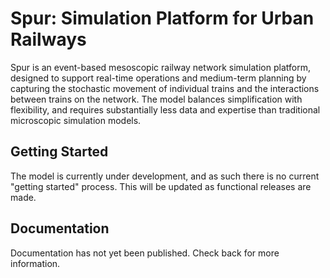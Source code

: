 # Spur: Simulation Platform for Urban Railways

Spur is an event-based mesoscopic railway network simulation platform, designed
to support real-time operations and medium-term planning by capturing the 
stochastic movement of individual trains and the interactions between trains on 
the network. The model balances simplification with flexibility, and requires 
substantially less data and expertise than traditional microscopic simulation 
models.

## Getting Started
The model is currently under development, and as such there is no current
"getting started" process. This will be updated as functional releases are made.

## Documentation
Documentation has not yet been published. Check back for more information.